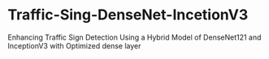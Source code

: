 # Traffic-Sing-DenseNet-IncetionV3
Enhancing Traffic Sign Detection Using a Hybrid Model of DenseNet121 and InceptionV3 with Optimized dense layer
